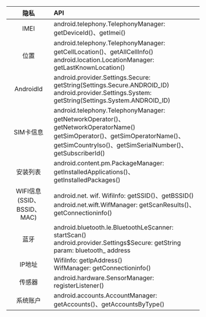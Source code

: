 隐私 | API
:---: | :---
IMEI | android.telephony.TelephonyManager: getDeviceId()、getImei()
位置 | android.telephony.TelephonyManager: getCellLocation()、getAllCellInfo()<br>android.location.LocationManager: getLastKnownLocation() 
AndroidId | android.provider.Settings.Secure: getString(Settings.Secure.ANDROID_ID)<br>android.provider.Settings.System: getString(Settings.System.ANDROID_ID)
SIM卡信息 | android.telephony.TelephonyManager: <br>getNetworkOperator()、getNetworkOperatorName()<br>getSimOperator()、getSimOperatorName()、<br>getSimCountryIso()、getSimSerialNumber()、<br>getSubscriberId()
安装列表 | android.content.pm.PackageManager: getInstalledApplications()、getInstalledPackages()
WIFI信息(SSID、BSSID、MAC) | android.net. wif. Wifilnfo: getSSID()、getBSSID()<br>android.net.wift.WifManager: getScanResults()、getConnectioninfo() 
蓝牙 | android.bluetooth.le.BluetoothLeScanner: startScan()<br>android.provider.Settings$Secure: getString param: bluetooth_ address 
IP地址 | Wifilnfo: getlpAddress()<br>WifManager: getConnectioninfo()
传感器 | android.hardware.SensorManager: registerListener()
系统账户 | android.accounts.AccountManager: getAccounts()、getAccountsByType()